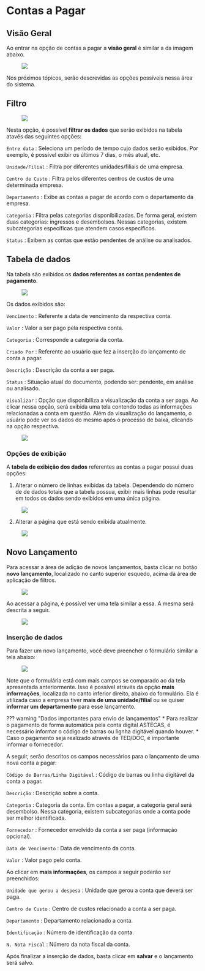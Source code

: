# Contas a Pagar

## Visão Geral

Ao entrar na opção de contas a pagar a **visão geral** é similar a da imagem abaixo.

<figure class="images">
    <img src="../../../../assets/prints-ui/contas-pagar-painel.jpg" />
</figure>

Nos próximos tópicos, serão descrevidas as opções possíveis nessa área do sistema.

## Filtro

<figure class="images">
    <img src="../../../../assets/prints-ui/contas-pagar-filtro.jpg" />
</figure>

Nesta opção, é possível **filtrar os dados** que serão exibidos na tabela atavés das seguintes opções:

`Entre data`
: Seleciona um período de tempo cujo dados serão exibidos. Por exemplo, é possível exibir os últimos 7 dias, o mês atual, etc.

`Unidade/Filial`
: Filtra por diferentes unidades/filiais de uma empresa.

`Centro de Custo`
: Filtra pelos diferentes centros de custos de uma determinada empresa.

`Departamento`
: Exibe as contas a pagar de acordo com o departamento da empresa.

`Categoria`
: Filtra pelas categorias disponibilizadas. De forma geral, existem duas categorias: ingressos e desembolsos. Nessas categorias, existem subcategorias específicas que atendem casos específicos.

`Status`
: Exibem as contas que estão pendentes de análise ou analisados.

## Tabela de dados

Na tabela são exibidos os **dados referentes as contas pendentes de pagamento**.

<figure class="images">
    <img src="../../../../assets/prints-ui/contas-pagar-tabela.jpg" />
</figure>

Os dados exibidos são:

`Vencimento` 
: Referente a data de vencimento da respectiva conta.

`Valor` 
: Valor a ser pago pela respectiva conta.

`Categoria`
: Corresponde a categoria da conta.

`Criado Por`
: Referente ao usuário que fez a inserção do lançamento de conta a pagar.

`Descrição`
: Descrição da conta a ser paga.

`Status`
: Situação atual do documento, podendo ser: pendente, em análise ou analisado.

`Visualizar`
: Opção que disponibiliza a visualização da conta a ser paga. Ao clicar nessa opção, será exibida uma tela contendo todas as informações relacionadas a conta em questão. Além da visualização do lançamento, o usuário pode ver os dados do mesmo após o processo de baixa, clicando na opção respectiva.

<figure class="images">
    <img src="../../../../assets/prints-ui/contas-pagar-visualizar.jpg" />
</figure>

### Opções de exibição

A **tabela de exibição dos dados** referentes as contas a pagar possui duas opções:

1. Alterar o número de linhas exibidas da tabela. Dependendo do número de de dados totais que a tabela possua, exibir mais linhas pode resultar em todos os dados sendo exibidos em uma única página.

<figure class="images">
    <img src="../../../../assets/prints-ui/enviar-extrato-exibir-linhas.jpg" />
</figure>

<ol start="2">
  <li>Alterar a página que está sendo exibida atualmente.</li>
</ol>

<figure class="images">
    <img src="../../../../assets/prints-ui/enviar-extrato-paginas.jpg" />
</figure>

## Novo Lançamento

Para acessar a área de adição de novos lançamentos, basta clicar no botão **novo lançamento**, localizado no canto superior esquedo, acima da área de aplicação de filtros.

<figure class="images">
    <img src="../../../../assets/prints-ui/contas-pagar.jpg" />
</figure>

Ao acessar a página, é possível ver uma tela similar a essa. A mesma será descrita a seguir.

<figure class="images">
    <img src="../../../../assets/prints-ui/contas-pagar-painel-novo.jpg" />
</figure>

### Inserção de dados

Para fazer um novo lançamento, você deve preencher o formulário similar a tela abaixo:

<figure class="images">
    <img src="../../../../assets/prints-ui/contas-pagar-dados-lancamento.jpg" />
</figure>

Note que o formulária está com mais campos se comparado ao da tela apresentada anteriormente. Isso é possível através da opção **mais informações**, localizada no canto inferior direito, abaixo do formulário. Ela é utilizada caso a empresa tiver **mais de uma unidade/filial** ou se quiser **informar um departamento** para esse lançamento. 

??? warning "Dados importantes para envio de lançamentos"
    * Para realizar o pagamento de forma automática pela conta digital ASTECAS, é necessário informar o código de barras ou lignha digitável quando houver.
    * Caso o pagamento seja realizado através de TED/DOC, é importante informar o fornecedor.

A seguir, serão descritos os campos necessários para o lançamento de uma nova conta a pagar:

`Código de Barras/Linha Digitável`
: Código de barras ou linha digitável da conta a pagar.

`Descrição`
: Descrição sobre a conta.

`Categoria`
: Categoria da conta. Em contas a pagar, a categoria geral será desembolso. Nessa categoria, existem subcategorias onde a conta pode ser melhor identificada.

`Fornecedor`
: Fornecedor envolvido da conta a ser paga (informação opcional).

`Data de Vencimento`
: Data de vencimento da conta.

`Valor`
: Valor pago pelo conta.

Ao clicar em **mais informações**, os campos a seguir poderão ser preenchidos:

`Unidade que gerou a despesa`
: Unidade que gerou a conta que deverá ser paga.

`Centro de Custo`
: Centro de custos relacionado a conta a ser paga.

`Departamento`
: Departamento relacionado a conta.

`Identificação`
: Número de identificação da conta.

`N. Nota Fiscal`
: Número da nota fiscal da conta.

Após finalizar a inserção de dados, basta clicar em **salvar** e o lançamento será salvo.